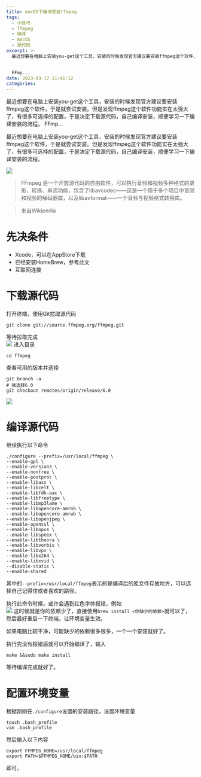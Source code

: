 ```yaml
---
title: macOS下编译安装ffmpeg
tags:
  - 小技巧
  - ffmpeg
  - 编译
  - macOS
  - 源代码
excerpt: >-
  最近想要在电脑上安装you-get这个工具，安装的时候发现官方建议要安装ffmpeg这个软件，于是就尝试安装。但是发现ffmpeg这个软件功能实在太强大了，有很多可选择的配置，于是决定下载源代码，自己编译安装，顺便学习一下编译安装的流程。 
   

  FFmp...
date: 2023-03-17 11:41:12
categories:
---
```


最近想要在电脑上安装you-get这个工具，安装的时候发现官方建议要安装ffmpeg这个软件，于是就尝试安装。但是发现ffmpeg这个软件功能实在太强大了，有很多可选择的配置，于是决定下载源代码，自己编译安装，顺便学习一下编译安装的流程。 FFmp...
<!-- more -->
最近想要在电脑上安装you-get这个工具，安装的时候发现官方建议要安装ffmpeg这个软件，于是就尝试安装。但是发现ffmpeg这个软件功能实在太强大了，有很多可选择的配置，于是决定下载源代码，自己编译安装，顺便学习一下编译安装的流程。

![](https://ffmpeg.org/favicon.ico)

> FFmpeg 是一个开放源代码的自由软件，可以执行音频和视频多种格式的录影、转换、串流功能，包含了libavcodec——这是一个用于多个项目中音频和视频的解码器库，以及libavformat——一个音频与视频格式转换库。

> 来自Wikipedia

# 先决条件

*   Xcode，可以在AppStore下载
*   已经安装HomeBrew，参考此文
*   互联网连接

# 下载源代码

打开终端，使用Git拉取源代码

```
git clone git://source.ffmpeg.org/ffmpeg.git
```

等待拉取完成  
![](https://zhoushicheng.cn/legacy_imgs/312137519.png) 进入目录

```
cd ffmpeg
```

查看可用的版本并选择

```
git branch -a
# 我选择6.0
git checkout remotes/origin/release/6.0
```

![](https://zhoushicheng.cn/legacy_imgs/256454407.png)

# 编译源代码

继续执行以下命令

```
./configure --prefix=/usr/local/ffmpeg \
--enable-gpl \
--enable-version3 \
--enable-nonfree \
--enable-postproc \
--enable-libass \
--enable-libcelt \
--enable-libfdk-aac \
--enable-libfreetype \
--enable-libmp3lame \
--enable-libopencore-amrnb \
--enable-libopencore-amrwb \
--enable-libopenjpeg \
--enable-openssl \
--enable-libopus \
--enable-libspeex \
--enable-libtheora \
--enable-libvorbis \
--enable-libvpx \
--enable-libx264 \
--enable-libxvid \
--disable-static \
--enable-shared
```

其中的`--prefix=/usr/local/ffmpeg`表示的是编译后的库文件存放地方，可以选择自己记得住或者喜欢的路径。

执行此命令时候，或许会遇到红色字体报错，例如  
![](https://zhoushicheng.cn/legacy_imgs/2993696943.png) 这时候就是你的依赖少了，直接使用`brew install <你缺少的依赖>`就可以了，然后最好重启一下终端，让环境变量生效。

如果电脑比较干净，可能缺少的依赖很多很多，一个一个安装就好了。

执行完没有报错后就可以开始编译了，输入

```
make &&sudo make install
```

等待编译完成就好了。

# 配置环境变量

根据刚刚在`./configure`设置的安装路径，设置环境变量

```
touch .bash_profile
vim .bash_profile
```

然后输入以下内容

```
export FFMPEG_HOME=/usr/local/ffmpeg
export PATH=$FFMPEG_HOME/bin:$PATH
```

即可。